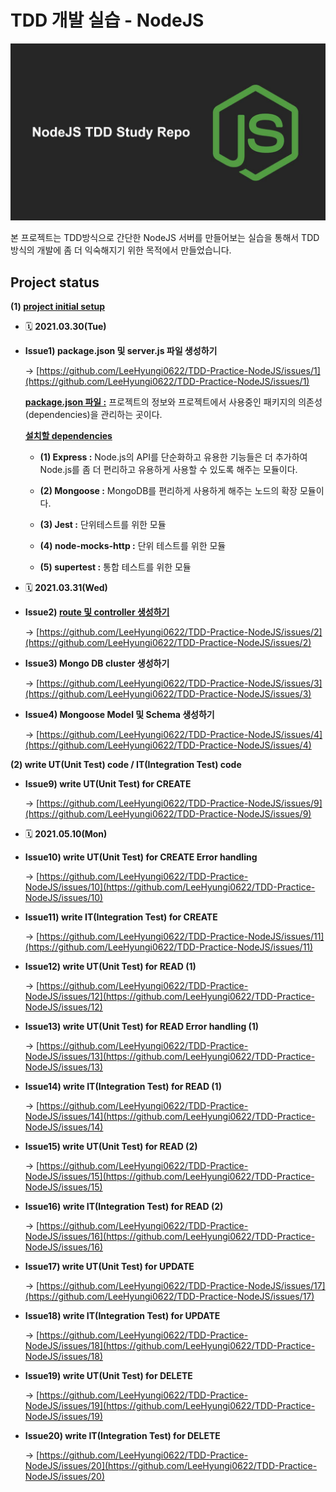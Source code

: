 # TDD 개발 실습 - NodeJS

![](/imgs/nodejs-tdd-img.jpeg)

본 프로젝트는 TDD방식으로 간단한 NodeJS 서버를 만들어보는 실습을 통해서 TDD 방식의 개발에 좀 더 익숙해지기 위한 목적에서 만들었습니다.

## <b>Project status</b>

**(1) <ins>project initial setup</ins>**

- 🗓️ **2021.03.30(Tue)**

- **Issue1) package.json 및 server.js 파일 생성하기**

  → [https://github.com/LeeHyungi0622/TDD-Practice-NodeJS/issues/1](https://github.com/LeeHyungi0622/TDD-Practice-NodeJS/issues/1)

  <ins>**package.json 파일 :**</ins> 프로젝트의 정보와 프로젝트에서 사용중인 패키지의 의존성(dependencies)을 관리하는 곳이다.

  <ins>**설치할 dependencies**</ins>

  - **(1) Express :** Node.js의 API를 단순화하고 유용한 기능들은 더 추가하여 Node.js를 좀 더 편리하고 유용하게 사용할 수 있도록 해주는 모듈이다.

  - **(2) Mongoose :** MongoDB를 편리하게 사용하게 해주는 노드의 확장 모듈이다.

  - **(3) Jest :** 단위테스트를 위한 모듈

  - **(4) node-mocks-http :** 단위 테스트를 위한 모듈

  - **(5) supertest :** 통합 테스트를 위한 모듈

- 🗓️ **2021.03.31(Wed)**

- **Issue2) <ins>route 및 controller 생성하기</ins>**

  → [https://github.com/LeeHyungi0622/TDD-Practice-NodeJS/issues/2](https://github.com/LeeHyungi0622/TDD-Practice-NodeJS/issues/2)

- **Issue3) Mongo DB cluster 생성하기**

  → [https://github.com/LeeHyungi0622/TDD-Practice-NodeJS/issues/3](https://github.com/LeeHyungi0622/TDD-Practice-NodeJS/issues/3)

- **Issue4) Mongoose Model 및 Schema 생성하기**

  → [https://github.com/LeeHyungi0622/TDD-Practice-NodeJS/issues/4](https://github.com/LeeHyungi0622/TDD-Practice-NodeJS/issues/4)

**(2) write UT(Unit Test) code / IT(Integration Test) code**

- **Issue9) write UT(Unit Test) for CREATE**

  → [https://github.com/LeeHyungi0622/TDD-Practice-NodeJS/issues/9](https://github.com/LeeHyungi0622/TDD-Practice-NodeJS/issues/9)

- 🗓️ **2021.05.10(Mon)**

- **Issue10) write UT(Unit Test) for CREATE Error handling**

  → [https://github.com/LeeHyungi0622/TDD-Practice-NodeJS/issues/10](https://github.com/LeeHyungi0622/TDD-Practice-NodeJS/issues/10)

- **Issue11) write IT(Integration Test) for CREATE**

  → [https://github.com/LeeHyungi0622/TDD-Practice-NodeJS/issues/11](https://github.com/LeeHyungi0622/TDD-Practice-NodeJS/issues/11)

- **Issue12) write UT(Unit Test) for READ (1)**

  → [https://github.com/LeeHyungi0622/TDD-Practice-NodeJS/issues/12](https://github.com/LeeHyungi0622/TDD-Practice-NodeJS/issues/12)

- **Issue13) write UT(Unit Test) for READ Error handling (1)**

  → [https://github.com/LeeHyungi0622/TDD-Practice-NodeJS/issues/13](https://github.com/LeeHyungi0622/TDD-Practice-NodeJS/issues/13)

- **Issue14) write IT(Integration Test) for READ (1)**

  → [https://github.com/LeeHyungi0622/TDD-Practice-NodeJS/issues/14](https://github.com/LeeHyungi0622/TDD-Practice-NodeJS/issues/14)

- **Issue15) write UT(Unit Test) for READ (2)**

  → [https://github.com/LeeHyungi0622/TDD-Practice-NodeJS/issues/15](https://github.com/LeeHyungi0622/TDD-Practice-NodeJS/issues/15)

- **Issue16) write IT(Integration Test) for READ (2)**

  → [https://github.com/LeeHyungi0622/TDD-Practice-NodeJS/issues/16](https://github.com/LeeHyungi0622/TDD-Practice-NodeJS/issues/16)

- **Issue17) write UT(Unit Test) for UPDATE**

  → [https://github.com/LeeHyungi0622/TDD-Practice-NodeJS/issues/17](https://github.com/LeeHyungi0622/TDD-Practice-NodeJS/issues/17)

- **Issue18) write IT(Integration Test) for UPDATE**

  → [https://github.com/LeeHyungi0622/TDD-Practice-NodeJS/issues/18](https://github.com/LeeHyungi0622/TDD-Practice-NodeJS/issues/18)

- **Issue19) write UT(Unit Test) for DELETE**

  → [https://github.com/LeeHyungi0622/TDD-Practice-NodeJS/issues/19](https://github.com/LeeHyungi0622/TDD-Practice-NodeJS/issues/19)

- **Issue20) write IT(Integration Test) for DELETE**

  → [https://github.com/LeeHyungi0622/TDD-Practice-NodeJS/issues/20](https://github.com/LeeHyungi0622/TDD-Practice-NodeJS/issues/20)

